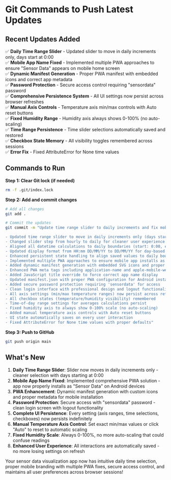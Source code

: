 # Git Commands to Push Latest Updates

## Recent Updates Added

✅ **Daily Time Range Slider** - Updated slider to move in daily increments only, days start at 0:00  
✅ **Mobile App Name Fixed** - Implemented multiple PWA approaches to ensure "Sensor Data" appears on mobile home screen  
✅ **Dynamic Manifest Generation** - Proper PWA manifest with embedded icons and correct app metadata  
✅ **Password Protection** - Secure access control requiring "sensordata" password  
✅ **Comprehensive Persistence System** - All UI settings now persist across browser refreshes  
✅ **Manual Axis Controls** - Temperature axis min/max controls with Auto reset buttons  
✅ **Fixed Humidity Range** - Humidity axis always shows 0-100% (no auto-scaling)  
✅ **Time Range Persistence** - Time slider selections automatically saved and restored  
✅ **Checkbox State Memory** - All visibility toggles remembered across sessions  
✅ **Error Fix** - Fixed AttributeError for None time values  

## Commands to Run

**Step 1: Clear Git lock (if needed)**
```bash
rm -f .git/index.lock
```

**Step 2: Add and commit changes**
```bash
# Add all changes  
git add .

# Commit the updates
git commit -m "Update time range slider to daily increments and fix mobile PWA

- Updated time range slider to move in daily increments only (days start at 0:00)
- Changed slider step from hourly to daily for cleaner user experience
- Aligned all datetime calculations to daily boundaries (start: 0:00, end: 23:59:59)
- Updated display format from HH:mm DD/MM/YY to DD/MM/YY for day-based selection
- Enhanced persistent state handling to align saved values to daily boundaries
- Implemented multiple PWA approaches to ensure mobile app installs as 'Sensor Data'
- Added dynamic manifest generation with embedded SVG icons and proper metadata
- Enhanced PWA meta tags including application-name and apple-mobile-web-app-title
- Added JavaScript title override to force correct app name display
- Updated manifest.json with proper PWA configuration for Android installation
- Added secure password protection requiring 'sensordata' for access
- Clean login interface with professional design and logout functionality
- All axis settings (min/max temperature ranges) now persist across refreshes
- All checkbox states (temperature/humidity visibility) remembered
- Time-of-day range settings for averages calculations persist
- Fixed humidity axis to always show 0-100% scale (no auto-scaling)
- Added manual temperature axis controls with Auto reset buttons
- UI state automatically saves on every user interaction
- Fixed AttributeError for None time values with proper defaults"
```

**Step 3: Push to GitHub**
```bash
git push origin main
```

## What's New

1. **Daily Time Range Slider**: Slider now moves in daily increments only - cleaner selection with days starting at 0:00
2. **Mobile App Name Fixed**: Implemented comprehensive PWA solution - app now properly installs as "Sensor Data" on Android devices
3. **PWA Enhancement**: Dynamic manifest generation with custom icons and proper metadata for mobile installation
4. **Password Protection**: Secure access with "sensordata" password - clean login screen with logout functionality
5. **Complete UI Persistence**: Every setting (axis ranges, time selections, checkboxes) now persists indefinitely
6. **Manual Temperature Axis Control**: Set exact min/max values or click "Auto" to reset to automatic scaling
7. **Fixed Humidity Scale**: Always 0-100%, no more auto-scaling that could confuse readings
8. **Enhanced User Experience**: All interactions are automatically saved - no more losing settings on refresh

Your sensor data visualization app now has intuitive daily time selection, proper mobile branding with multiple PWA fixes, secure access control, and maintains all user preferences across browser sessions!